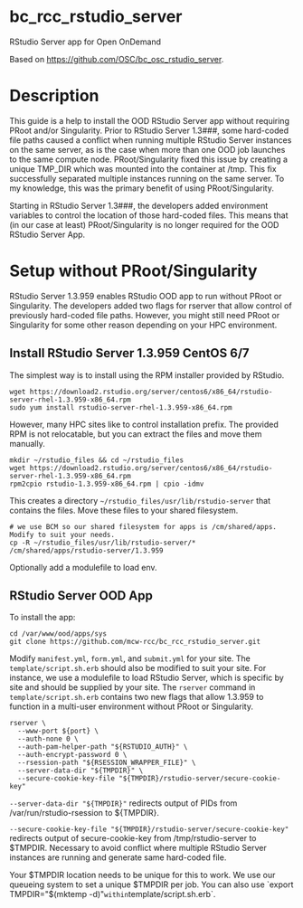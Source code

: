 # bc_rcc_rstudio_server
RStudio Server app for Open OnDemand

Based on https://github.com/OSC/bc_osc_rstudio_server.

# Description
This guide is a help to install the OOD RStudio Server app without requiring PRoot and/or Singularity. Prior to RStudio Server 1.3###, some hard-coded file paths caused a conflict when running multiple RStudio Server instances on the same server, as is the case when more than one OOD job launches to the same compute node. PRoot/Singularity fixed this issue by creating a unique TMP_DIR which was mounted into the container at /tmp. This fix successfully separated multiple instances running on the same server. To my knowledge, this was the primary benefit of using PRoot/Singularity. 

Starting in RStudio Server 1.3###, the developers added environment variables to control the location of those hard-coded files. This means that (in our case at least) PRoot/Singularity is no longer required for the OOD RStudio Server App.

# Setup without PRoot/Singularity
RStudio Server 1.3.959 enables RStudio OOD app to run without PRoot or Singularity. The developers added two flags for rserver that allow control of previously hard-coded file paths. However, you might still need PRoot or Singularity for some other reason depending on your HPC environment.

## Install RStudio Server 1.3.959 CentOS 6/7
The simplest way is to install using the RPM installer provided by RStudio.
```
wget https://download2.rstudio.org/server/centos6/x86_64/rstudio-server-rhel-1.3.959-x86_64.rpm
sudo yum install rstudio-server-rhel-1.3.959-x86_64.rpm
```
However, many HPC sites like to control installation prefix. The provided RPM is not relocatable, but you can extract the files and move them manually.
```
mkdir ~/rstudio_files && cd ~/rstudio_files
wget https://download2.rstudio.org/server/centos6/x86_64/rstudio-server-rhel-1.3.959-x86_64.rpm
rpm2cpio rstudio-1.3.959-x86_64.rpm | cpio -idmv
```
This creates a directory `~/rstudio_files/usr/lib/rstudio-server` that contains the files. Move these files to your shared filesystem.
```
# we use BCM so our shared filesystem for apps is /cm/shared/apps. Modify to suit your needs.
cp -R ~/rstudio_files/usr/lib/rstudio-server/* /cm/shared/apps/rstudio-server/1.3.959
```
Optionally add a modulefile to load env.

## RStudio Server OOD App
To install the app:
```
cd /var/www/ood/apps/sys 
git clone https://github.com/mcw-rcc/bc_rcc_rstudio_server.git
```
Modify `manifest.yml`, `form.yml`, and `submit.yml` for your site. The `template/script.sh.erb` should also be modified to suit your site. For instance, we use a modulefile to load RStudio Server, which is specific by site and should be supplied by your site. The `rserver` command in `template/script.sh.erb` contains two new flags that allow 1.3.959 to function in a multi-user environment without PRoot or Singularity.
```
rserver \
  --www-port ${port} \
  --auth-none 0 \
  --auth-pam-helper-path "${RSTUDIO_AUTH}" \
  --auth-encrypt-password 0 \
  --rsession-path "${RSESSION_WRAPPER_FILE}" \
  --server-data-dir "${TMPDIR}" \ 
  --secure-cookie-key-file "${TMPDIR}/rstudio-server/secure-cookie-key"
```
`--server-data-dir "${TMPDIR}"` redirects output of PIDs from /var/run/rstudio-rsession to ${TMPDIR}.

`--secure-cookie-key-file "${TMPDIR}/rstudio-server/secure-cookie-key"` redirects output of secure-cookie-key from /tmp/rstudio-server to $TMPDIR. Necessary to avoid conflict where multiple RStudio Server instances are running and generate same hard-coded file.

Your $TMPDIR location needs to be unique for this to work. We use our queueing system to set a unique $TMPDIR per job. You can also use `export TMPDIR="$(mktemp -d)"` within `template/script.sh.erb`.
